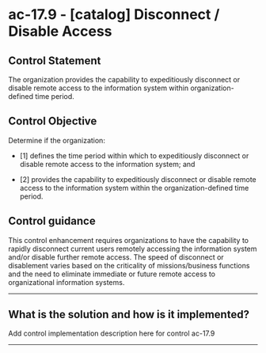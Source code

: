 # ac-17.9 - \[catalog\] Disconnect / Disable Access

## Control Statement

The organization provides the capability to expeditiously disconnect or disable remote access to the information system within organization-defined time period.

## Control Objective

Determine if the organization:

- \[1\] defines the time period within which to expeditiously disconnect or disable remote access to the information system; and

- \[2\] provides the capability to expeditiously disconnect or disable remote access to the information system within the organization-defined time period.

## Control guidance

This control enhancement requires organizations to have the capability to rapidly disconnect current users remotely accessing the information system and/or disable further remote access. The speed of disconnect or disablement varies based on the criticality of missions/business functions and the need to eliminate immediate or future remote access to organizational information systems.

______________________________________________________________________

## What is the solution and how is it implemented?

Add control implementation description here for control ac-17.9

______________________________________________________________________
